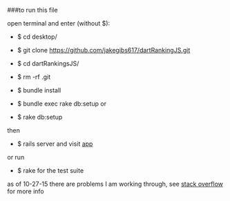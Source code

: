 ###to run this file

open terminal and enter (without $):
* $ cd desktop/
* $ git clone https://github.com/jakegibs617/dartRankingJS.git

* $ cd dartRankingsJS/
* $ rm -rf .git
* $ bundle install

* $ bundle exec rake db:setup
or 

* $ rake db:setup 

then 

* $ rails server
and visit
[app](http://localhost:3000/)

or run 
* $ rake 
for the test suite

as of 10-27-15
there are problems I am working through, see [stack overflow](http://stackoverflow.com/questions/33379808/trouble-deleting-from-model-using-backbone-js) for more info
